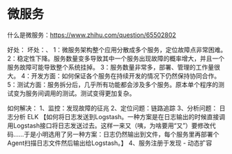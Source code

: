 # 微服务
什么是微服务：https://www.zhihu.com/question/65502802

好处：
坏处：、
1：微服务架构整个应用分散成多个服务，定位故障点非常困难。
2：稳定性下降。服务数量变多导致其中一个服务出现故障的概率增大，并且一个服务故障可能导致整个系统挂掉。
3：服务数量非常多，部署、管理的工作量很大。
4：开发方面：如何保证各个服务在持续开发的情况下仍然保持协同合作。
5：测试方面：服务拆分后，几乎所有功能都会涉及多个服务。原本单个程序的测试变为服务间调用的测试。测试变得更加复杂。


如何解决：
1、监控：发现故障的征兆
2、定位问题：链路追踪
3、分析问题： 日志分析 ELK
【如何将日志发送到Logstash。一种方案是在日志输出的时候直接调用Logstash接口将日志发送过去。这样一来又（咦，为啥要用“又”）要修改代码……于是小明选用了另一种方案：日志仍然输出到文件，每个服务里再部署个Agent扫描日志文件然后输出给Logstash。】
4、服务注册于发现 - 动态扩容
